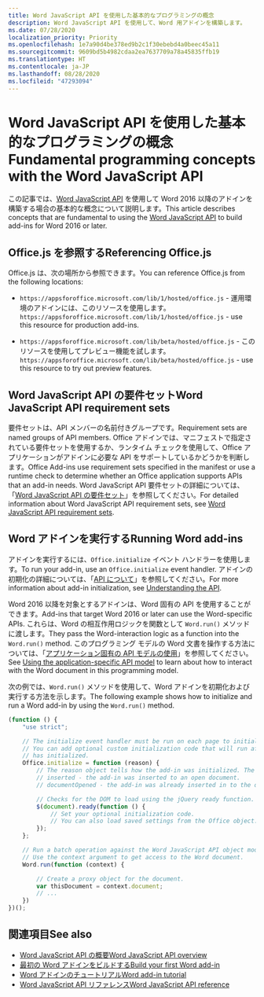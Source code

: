 ```yaml
---
title: Word JavaScript API を使用した基本的なプログラミングの概念
description: Word JavaScript API を使用して、Word 用アドインを構築します。
ms.date: 07/28/2020
localization_priority: Priority
ms.openlocfilehash: 1e7a90d4be378ed9b2c1f30ebebd4a0beec45a11
ms.sourcegitcommit: 9609bd5b4982cdaa2ea7637709a78a45835ffb19
ms.translationtype: HT
ms.contentlocale: ja-JP
ms.lasthandoff: 08/28/2020
ms.locfileid: "47293094"
---
```

# <a name="fundamental-programming-concepts-with-the-word-javascript-api"></a><span data-ttu-id="a6e69-103">Word JavaScript API を使用した基本的なプログラミングの概念</span><span class="sxs-lookup"><span data-stu-id="a6e69-103">Fundamental programming concepts with the Word JavaScript API</span></span>

<span data-ttu-id="a6e69-104">この記事では、[Word JavaScript API](../reference/overview/word-add-ins-reference-overview.md) を使用して Word 2016 以降のアドインを構築する場合の基本的な概念について説明します。</span><span class="sxs-lookup"><span data-stu-id="a6e69-104">This article describes concepts that are fundamental to using the [Word JavaScript API](../reference/overview/word-add-ins-reference-overview.md) to build add-ins for Word 2016 or later.</span></span>

## <a name="referencing-officejs"></a><span data-ttu-id="a6e69-105">Office.js を参照する</span><span class="sxs-lookup"><span data-stu-id="a6e69-105">Referencing Office.js</span></span>

<span data-ttu-id="a6e69-106">Office.js は、次の場所から参照できます。</span><span class="sxs-lookup"><span data-stu-id="a6e69-106">You can reference Office.js from the following locations:</span></span>

- <span data-ttu-id="a6e69-107">`https://appsforoffice.microsoft.com/lib/1/hosted/office.js` - 運用環境のアドインには、このリソースを使用します。</span><span class="sxs-lookup"><span data-stu-id="a6e69-107">`https://appsforoffice.microsoft.com/lib/1/hosted/office.js` - use this resource for production add-ins.</span></span>

- <span data-ttu-id="a6e69-108">`https://appsforoffice.microsoft.com/lib/beta/hosted/office.js` - このリソースを使用してプレビュー機能を試します。</span><span class="sxs-lookup"><span data-stu-id="a6e69-108">`https://appsforoffice.microsoft.com/lib/beta/hosted/office.js` - use this resource to try out preview features.</span></span>

## <a name="word-javascript-api-requirement-sets"></a><span data-ttu-id="a6e69-109">Word JavaScript API の要件セット</span><span class="sxs-lookup"><span data-stu-id="a6e69-109">Word JavaScript API requirement sets</span></span>

<span data-ttu-id="a6e69-110">要件セットは、API メンバーの名前付きグループです。</span><span class="sxs-lookup"><span data-stu-id="a6e69-110">Requirement sets are named groups of API members.</span></span> <span data-ttu-id="a6e69-111">Office アドインでは、マニフェストで指定されている要件セットを使用するか、ランタイム チェックを使用して、Office アプリケーションがアドインに必要な API をサポートしているかどうかを判断します。</span><span class="sxs-lookup"><span data-stu-id="a6e69-111">Office Add-ins use requirement sets specified in the manifest or use a runtime check to determine whether an Office application supports APIs that an add-in needs.</span></span> <span data-ttu-id="a6e69-112">Word JavaScript API 要件セットの詳細については、「[Word JavaScript API の要件セット](../reference/requirement-sets/word-api-requirement-sets.md)」を参照してください。</span><span class="sxs-lookup"><span data-stu-id="a6e69-112">For detailed information about Word JavaScript API requirement sets, see [Word JavaScript API requirement sets](../reference/requirement-sets/word-api-requirement-sets.md).</span></span>

## <a name="running-word-add-ins"></a><span data-ttu-id="a6e69-113">Word アドインを実行する</span><span class="sxs-lookup"><span data-stu-id="a6e69-113">Running Word add-ins</span></span>

<span data-ttu-id="a6e69-114">アドインを実行するには、`Office.initialize` イベント ハンドラーを使用します。</span><span class="sxs-lookup"><span data-stu-id="a6e69-114">To run your add-in, use an `Office.initialize` event handler.</span></span> <span data-ttu-id="a6e69-115">アドインの初期化の詳細については、「[API について](../develop/understanding-the-javascript-api-for-office.md)」を参照してください。</span><span class="sxs-lookup"><span data-stu-id="a6e69-115">For more information about add-in initialization, see [Understanding the API](../develop/understanding-the-javascript-api-for-office.md).</span></span>

<span data-ttu-id="a6e69-116">Word 2016 以降を対象とするアドインは、Word 固有の API を使用することができます。</span><span class="sxs-lookup"><span data-stu-id="a6e69-116">Add-ins that target Word 2016 or later can use the Word-specific APIs.</span></span> <span data-ttu-id="a6e69-117">これらは、Word の相互作用ロジックを関数として `Word.run()` メソッドに渡します。</span><span class="sxs-lookup"><span data-stu-id="a6e69-117">They pass the Word-interaction logic as a function into the `Word.run()` method.</span></span> <span data-ttu-id="a6e69-118">このプログラミング モデルの Word 文書を操作する方法については、「[アプリケーション固有の API モデルの使用](../develop/application-specific-api-model.md)」を参照してください。</span><span class="sxs-lookup"><span data-stu-id="a6e69-118">See [Using the application-specific API model](../develop/application-specific-api-model.md) to learn about how to interact with the Word document in this programming model.</span></span>

<span data-ttu-id="a6e69-119">次の例では、`Word.run()` メソッドを使用して、Word アドインを初期化および実行する方法を示します。</span><span class="sxs-lookup"><span data-stu-id="a6e69-119">The following example shows how to initialize and run a Word add-in by using the `Word.run()` method.</span></span>

```js
(function () {
    "use strict";

    // The initialize event handler must be run on each page to initialize Office JS.
    // You can add optional custom initialization code that will run after OfficeJS
    // has initialized.
    Office.initialize = function (reason) {
        // The reason object tells how the add-in was initialized. The values can be:
        // inserted - the add-in was inserted to an open document.
        // documentOpened - the add-in was already inserted in to the document and the document was opened.

        // Checks for the DOM to load using the jQuery ready function.
        $(document).ready(function () {
            // Set your optional initialization code.
            // You can also load saved settings from the Office object.
        });
    };

    // Run a batch operation against the Word JavaScript API object model.
    // Use the context argument to get access to the Word document.
    Word.run(function (context) {

        // Create a proxy object for the document.
        var thisDocument = context.document;
        // ...
    })
})();
```

## <a name="see-also"></a><span data-ttu-id="a6e69-120">関連項目</span><span class="sxs-lookup"><span data-stu-id="a6e69-120">See also</span></span>

- [<span data-ttu-id="a6e69-121">Word JavaScript API の概要</span><span class="sxs-lookup"><span data-stu-id="a6e69-121">Word JavaScript API overview</span></span>](../reference/overview/word-add-ins-reference-overview.md)
- [<span data-ttu-id="a6e69-122">最初の Word アドインをビルドする</span><span class="sxs-lookup"><span data-stu-id="a6e69-122">Build your first Word add-in</span></span>](../quickstarts/word-quickstart.md)
- [<span data-ttu-id="a6e69-123">Word アドインのチュートリアル</span><span class="sxs-lookup"><span data-stu-id="a6e69-123">Word add-in tutorial</span></span>](../tutorials/word-tutorial.md)
- [<span data-ttu-id="a6e69-124">Word JavaScript API リファレンス</span><span class="sxs-lookup"><span data-stu-id="a6e69-124">Word JavaScript API reference</span></span>](/javascript/api/word)
